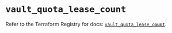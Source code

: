# `vault_quota_lease_count`

Refer to the Terraform Registry for docs: [`vault_quota_lease_count`](https://registry.terraform.io/providers/hashicorp/vault/4.1.0/docs/resources/quota_lease_count).
